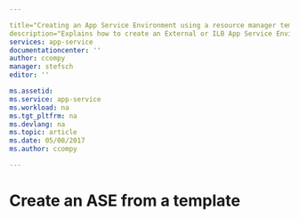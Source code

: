 ```yaml
---

title="Creating an App Service Environment using a resource manager template" 
description="Explains how to create an External or ILB App Service Environment using an ARM template" 
services: app-service
documentationcenter: ''
author: ccompy
manager: stefsch
editor: ''

ms.assetid: 
ms.service: app-service
ms.workload: na
ms.tgt_pltfrm: na
ms.devlang: na
ms.topic: article
ms.date: 05/08/2017
ms.author: ccompy

---
```



# Create an ASE from a template #





<!--Links-->
[Intro]: http://azure.microsoft.com/documentation/articles/app-service-env-intro/
[MakeExternalASE]: http://azure.microsoft.com/documentation/articles/app-service-env-create-external-ase/
[MakeASEfromTemplate]: http://azure.microsoft.com/documentation/articles/app-service-env-create-from-template/
[MakeILBASE]: http://azure.microsoft.com/documentation/articles/app-service-env-create-ilb-ase/
[ASENetwork]: http://azure.microsoft.com/documentation/articles/app-service-env-network-info/
[ASEReadme]: http://azure.microsoft.com/documentation/articles/app-service-env-readme/
[UsingASE]: http://azure.microsoft.com/documentation/articles/app-service-env-using-an-ase/
[UDRs]: http://docs.microsoft.com/azure/virtual-network/virtual-networks-udr-overview/
[NSGs]: http://docs.microsoft.com/azure/virtual-network/virtual-networks-nsg/
[ConfigureASEv1]: http://azure.microsoft.com/documentation/articles/app-service-web-configure-an-app-service-environment/
[ASEv1Intro]: http://azure.microsoft.com/documentation/articles/app-service-app-service-environment-intro/
[webapps]: http://azure.microsoft.com/documentation/articles/app-service-web-overview/
[mobileapps]: http://azure.microsoft.com/documentation/articles/app-service-mobile-value-prop-preview/
[APIapps]: http://azure.microsoft.com/documentation/articles/app-service-api-apps-why-best-platform/
[Functions]: https://docs.microsoft.com/en-us/azure/azure-functions/
[Pricing]: http://azure.microsoft.com/pricing/details/app-service/
[ARMOverview]: http://docs.microsoft.com/azure/azure-resource-manager/resource-group-overview
[ConfigureSSL]: http://docs.microsoft.com/azure/app-service-web/web-sites-purchase-ssl-web-site/
[Kudu]: http://azure.microsoft.com/resources/videos/super-secret-kudu-debug-console-for-azure-web-sites/
[AppDeploy]: http://docs.microsoft.com/azure/app-service-web/web-sites-deploy/